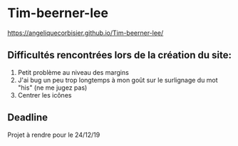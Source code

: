 # Tim-beerner-lee

https://angeliquecorbisier.github.io/Tim-beerner-lee/

## Difficultés rencontrées lors de la création du site: 
1. Petit problème au niveau des margins
2. J'ai bug un peu trop longtemps à mon goût sur le surlignage du mot "his" (ne me jugez pas) 
3. Centrer les icônes

## Deadline
Projet à rendre pour le 24/12/19
